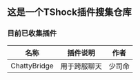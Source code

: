 ## 这是一个TShock插件搜集仓库
### 目前已收集插件
| 名称            | 插件说明 |               作者               |
| --------------- | :------------------: | :------------------------------: |
|ChattyBridge | 用于跨服聊天|少司命|
